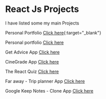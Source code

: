 # React Js Projects

I have listed some my main Projects

Personal Portfolio [Click here](https://rahuram.netlify.app){:target="\_blank"}

Personal portfolio <a href="https://rahuram.netlify.app" target="_blank">Click here</a>

Get Advice App [Click here](https://the-get-advice.netlify.app)

CineGrade App [Click here](https://cinegrade.netlify.app)

The React Quiz [Click here](https://take-quizzz.netlify.app/)

Far away - Trip planner App [Click here](https://todo-trip.netlify.app)

Google Keep Notes - Clone App [Click here](https://google-notestaker.netlify.app/)
